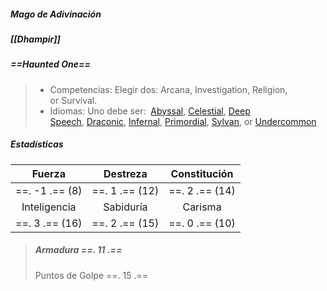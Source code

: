 ##### **Mago** de Adivinación
##### [[Dhampir]]
##### ==Haunted One==

>- Competencias: 
>Elegir dos: 
>Arcana, Investigation, Religion, or Survival.
>- Idiomas: 
>Uno debe ser:
> [Abyssal](https://5e.tools/languages.html#abyssal_phb), [Celestial](https://5e.tools/languages.html#celestial_phb), [Deep Speech](https://5e.tools/languages.html#deep%20speech_phb), [Draconic](https://5e.tools/languages.html#draconic_phb), [Infernal](https://5e.tools/languages.html#infernal_phb), [Primordial](https://5e.tools/languages.html#primordial_phb), [Sylvan](https://5e.tools/languages.html#sylvan_phb), or [Undercommon](https://5e.tools/languages.html#undercommon_phb)

##### Estadísticas

|     Fuerza     |    Destreza    |  Constitución  |
| :------------: | :------------: | :------------: |
| ==. -1 .== (8) | ==. 1 .== (12) | ==. 2 .== (14) |
|  Inteligencia  |   Sabiduría    |    Carisma     |
| ==. 3 .== (16) | ==. 2 .== (15) | ==. 0 .== (10) |

> ##### **Armadura** **==. 11 .==**
> Puntos de Golpe ==. 15 .==



